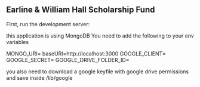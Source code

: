 
## Earline & William Hall Scholarship Fund

First, run the development server:

this application is using MongoDB
You need to add the following to your env variables

MONGO_URI=
baseURI=http://localhost:3000
GOOGLE_CLIENT=
GOOGLE_SECRET=
GOOGLE_DRIVE_FOLDER_ID=

you also need to download a google keyfile with google drive permissions and save inside /lib/google

